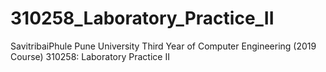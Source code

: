 # 310258_Laboratory_Practice_II
SavitribaiPhule Pune University Third Year of Computer Engineering (2019 Course) 310258: Laboratory Practice II
